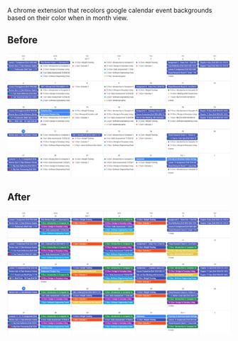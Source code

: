 A chrome extension that recolors google calendar event backgrounds based on their color when in month view.

## Before
![googleCalendarColorBefore](./images/googleCalendarColorBefore.png)
## After
![googleCalendarColorAfter](./images/googleCalendarColorAfter.png)
